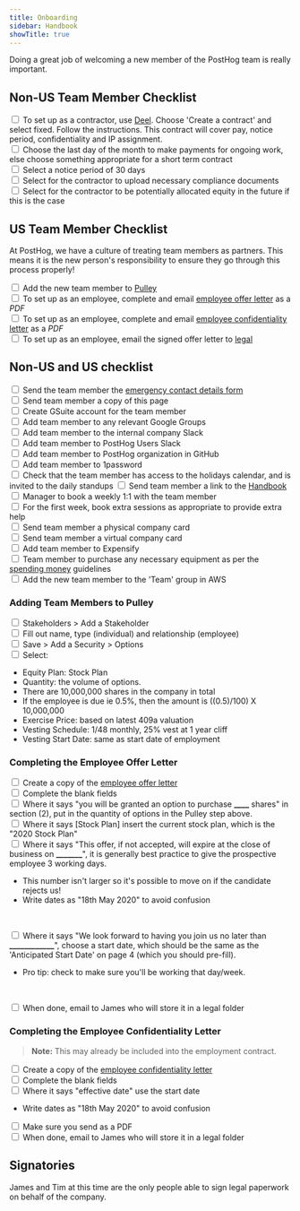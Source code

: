 ```yaml
---
title: Onboarding
sidebar: Handbook
showTitle: true
---
```


Doing a great job of welcoming a new member of the PostHog team is really important.

## Non-US Team Member Checklist
<input type="checkbox"/> To set up as a contractor, use [Deel](https://letsdeel.com). Choose 'Create a contract' and select fixed. Follow the instructions. This contract will cover pay, notice period, confidentiality and IP assignment. <br>
<input type="checkbox"/> Choose the last day of the month to make payments for ongoing work, else choose something appropriate for a short term contract <br>
<input type="checkbox"/>  Select a notice period of 30 days <br>
<input type="checkbox"/>  Select for the contractor to upload necessary compliance documents <br>
<input type="checkbox"/>  Select for the contractor to be potentially allocated equity in the future if this is the case <br>

## US Team Member Checklist

At PostHog, we have a culture of treating team members as partners. This means it is the new person's responsibility to ensure they go through this process properly!

<input type="checkbox"/>  Add the new team member to [Pulley](https://pulley.com) <br>
<input type="checkbox"/>  To set up as an employee, complete and email [employee offer letter](https://drive.google.com/drive/u/0/folders/1vDgWksBtt5cg_BZVFV2eWrD56OmZpKTQ) as a *PDF* <br>
<input type="checkbox"/>  To set up as an employee, complete and email [employee confidentiality letter](https://drive.google.com/open?id=19yXodJzE8D2j-aCbNjexsCAGVF1lJfMZ) as a *PDF* <br>
<input type="checkbox"/>  To set up as an employee, email the signed offer letter to [legal](mailto:legal@posthog.com) <br>

## Non-US and US checklist

<input type="checkbox"/>  Send the team member the [emergency contact details form](https://docs.google.com/forms/d/e/1FAIpQLScsgTDFCwHN2hrOnv52hc4qK22SBDCmhWADV-Li-qfM9sJgag/viewform?usp=sf_link) <br>
<input type="checkbox"/>  Send team member a copy of this page <br>
<input type="checkbox"/>  Create GSuite account for the team member <br>
<input type="checkbox"/>  Add team member to any relevant Google Groups <br>
<input type="checkbox"/>  Add team member to the internal company Slack <br>
<input type="checkbox"/>  Add team member to PostHog Users Slack <br>
<input type="checkbox"/>  Add team member to PostHog organization in GitHub <br>
<input type="checkbox"/>  Add team member to 1password <br>
<input type="checkbox"/>  Check that the team member has access to the holidays calendar, and is invited to the daily standups
<input type="checkbox"/>  Send team member a link to the [Handbook](/handbook) <br>
<input type="checkbox"/>  Manager to book a weekly 1:1 with the team member <br>
<input type="checkbox"/>  For the first week, book extra sessions as appropriate to provide extra help <br>
<input type="checkbox"/>  Send team member a physical company card <br>
<input type="checkbox"/>  Send team member a virtual company card <br>
<input type="checkbox"/>  Add team member to Expensify <br>
<input type="checkbox"/>  Team member to purchase any necessary equipment as per the [spending money](/handbook/spending-money) guidelines <br>
<input type="checkbox"/>  Add the new team member to the 'Team' group in AWS <br>


### Adding Team Members to Pulley

<input type="checkbox"/>  Stakeholders > Add a Stakeholder <br>
<input type="checkbox"/>  Fill out name, type (individual) and relationship (employee) <br>
<input type="checkbox"/>  Save > Add a Security > Options <br>
<input type="checkbox"/>  Select: <br>

* Equity Plan: Stock Plan
* Quantity: the volume of options.
* There are 10,000,000 shares in the company in total
* If the employee is due ie 0.5%, then the amount is ((0.5)/100) X 10,000,000 
* Exercise Price: based on latest 409a valuation
* Vesting Schedule: 1/48 monthly, 25% vest at 1 year cliff
* Vesting Start Date: same as start date of employment

### Completing the Employee Offer Letter

<span style="text-decoration: none !important">

<input type="checkbox"/>  Create a copy of the [employee offer letter](https://drive.google.com/drive/u/0/folders/1vDgWksBtt5cg_BZVFV2eWrD56OmZpKTQ) <br>
<input type="checkbox"/>  Complete the blank fields <br>
<input type="checkbox"/>  Where it says "you will be granted an option to purchase **____** shares" in section (2), put in the quantity of options in the Pulley step above. <br>
<input type="checkbox"/>  Where it says [Stock Plan] insert the current stock plan, which is the "2020 Stock Plan" <br>
<input type="checkbox"/>  Where it says "This offer, if not accepted, will expire at the close of business on **_______**", it is generally best practice to give the prospective employee 3 working days. <br>

* This number isn't larger so it's possible to move on if the candidate rejects us!
* Write dates as "18th May 2020" to avoid confusion 
<br>

<input type="checkbox"/>  Where it says "We look forward to having you join us no later than **____________**", choose a start date, which should be the same as the 'Anticipated Start Date' on page 4 (which you should pre-fill). <br>

* Pro tip: check to make sure you'll be working that day/week.
<br>

<input type="checkbox"/>  When done, email to James who will store it in a legal folder <br>

</span>

### Completing the Employee Confidentiality Letter

> **Note:** This may already be included into the employment contract.

<input type="checkbox"/>  Create a copy of the [employee confidentiality letter](https://drive.google.com/open?id=19yXodJzE8D2j-aCbNjexsCAGVF1lJfMZ) <br>
<input type="checkbox"/>  Complete the blank fields <br>
<input type="checkbox"/>  Where it says "effective date" use the start date <br>

* Write dates as "18th May 2020" to avoid confusion 

<input type="checkbox"/>  Make sure you send as a PDF <br>
<input type="checkbox"/>  When done, email to James who will store it in a legal folder <br>

## Signatories

James and Tim at this time are the only people able to sign legal paperwork on behalf of the company.
